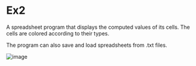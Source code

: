 # Ex2
A spreadsheet program that displays the computed values of its cells.
The cells are colored according to their types.

The program can also save and load spreadsheets from .txt files.

![image](https://github.com/user-attachments/assets/a05ba2ab-6f8a-4fd3-8f75-823f81ffac04)
